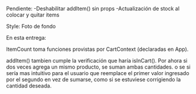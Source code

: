 Pendiente:
-Deshabilitar addItem() sin props
-Actualización de stock al colocar y quitar items

Style:
    Foto de fondo

En esta entrega:

ItemCount toma funciones provistas por CartContext (declaradas en App).

addItem() tambien cumple la verificación que haría isInCart(). Por ahora si dos veces agrega un mismo producto, se suman ambas cantidades. o se si sería mas intuitivo para el usuario que reemplace el primer valor ingresado por el segundo en vez de sumarse, como si se estuviese corrigiendo la cantidad deseada.












